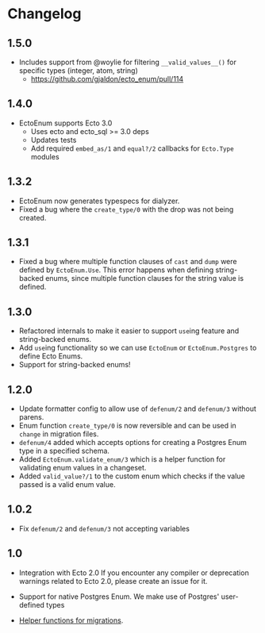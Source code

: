   # Changelog

## 1.5.0
- Includes support from @woylie for filtering `__valid_values__()` for specific types (integer, atom, string)
  - https://github.com/gjaldon/ecto_enum/pull/114

## 1.4.0
- EctoEnum supports Ecto 3.0
  - Uses ecto and ecto_sql >= 3.0 deps
  - Updates tests
  - Add required `embed_as/1` and `equal?/2` callbacks for `Ecto.Type` modules

## 1.3.2
- EctoEnum now generates typespecs for dialyzer.
- Fixed a bug where the `create_type/0` with the drop was not being created.

## 1.3.1
- Fixed a bug where multiple function clauses of `cast` and `dump` were defined by `EctoEnum.Use`.
This error happens when defining string-backed enums, since multiple function clauses for the string
value is defined.

## 1.3.0
- Refactored internals to make it easier to support `use`ing feature and string-backed enums.
- Add `use`ing functionality so we can use `EctoEnum` or `EctoEnum.Postgres` to define Ecto Enums.
- Support for string-backed enums!

## 1.2.0
- Update formatter config to allow use of `defenum/2` and `defenum/3` without parens.
- Enum function `create_type/0` is now reversible and can be used in `change` in migration files.
- `defenum/4` added which accepts options for creating a Postgres Enum type in a specified schema.
- Added `EctoEnum.validate_enum/3` which is a helper function for validating enum values in a changeset.
- Added `valid_value?/1` to the custom enum which checks if the value passed is a valid enum value.

## 1.0.2

- Fix `defenum/2` and `defenum/3` not accepting variables

## 1.0

- Integration with Ecto 2.0
  If you encounter any compiler or deprecation warnings related to Ecto 2.0,
  please create an issue for it.

- Support for native Postgres Enum. We make use of Postgres' user-defined types

- [Helper functions for migrations](https://github.com/gjaldon/ecto_enum#reflection).
